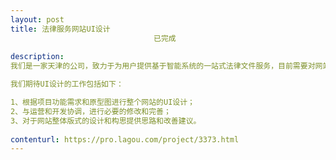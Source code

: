 ```yaml
---                
layout: post       
title: 法律服务网站UI设计
                                已完成
           
description: 
我们是一家天津的公司，致力于为用户提供基于智能系统的一站式法律文件服务，目前需要对网站进行开发和UI设计。

我们期待UI设计的工作包括如下：

1、根据项目功能需求和原型图进行整个网站的UI设计；
2、与运营和开发协调，进行必要的修改和完善；
3、对于网站整体版式的设计和构思提供思路和改善建议。
     
contenturl: https://pro.lagou.com/project/3373.html      
---                 
```

